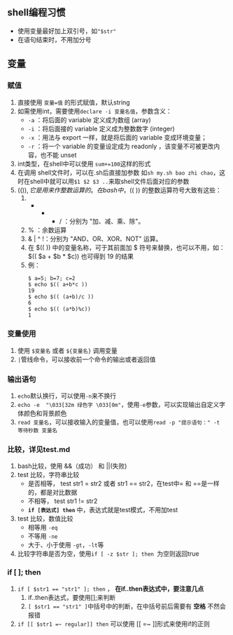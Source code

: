 ## shell编程习惯
- 使用变量最好加上双引号，如`"$str"`
- 在语句结束时，不用加分号


## 变量

### 赋值
1. 直接使用 `变量=值` 的形式赋值，默认string
2. 如需使用int，需要使用`declare -i 变量名值`，参数含义：
	- `-a` ：将后面的 variable 定义成为数组 (array)
	- `-i` ：将后面接的 variable 定义成为整数数字 (integer)
	- `-x` ：用法与 export 一样，就是将后面的 variable 变成环境变量；
	- `-r` ：将一个 variable 的变量设定成为 readonly ，该变量不可被更改内容，也不能 unset
3. int类型，在shell中可以使用 `sum+=100`这样的形式
4. 在调用 shell文件时，可以在.sh后直接加参数 如`sh my.sh bao zhi chao`，这时在shell中就可以用`$1 $2 $3 ..`来取shell文件后面对应的参数
5.  $(( )),它是用来作整数运算的。在 bash 中，$(( )) 的整数运算符号大致有这些：
	1. + - * / ：分别为 "加、减、乘、除"。
	2. % ：余数运算
	3. & | ^ !：分别为 "AND、OR、XOR、NOT" 运算。
	4. 在 $(( )) 中的变量名称，可于其前面加 $ 符号来替换，也可以不用，如：$(( $a + $b * $c)) 也可得到 19 的结果
	5. 例：
		```shell
		$ a=5; b=7; c=2
		$ echo $(( a+b*c ))
		19
		$ echo $(( (a+b)/c ))
		6
		$ echo $(( (a*b)%c))
		1
		```

### 变量使用
1. 使用 `$变量名` 或者 `${变量名}` 调用变量
2. `|`管线命令，可以接收前一个命令的输出或者返回值

### 输出语句
1. `echo`默认换行，可以使用`-n`来不换行
2. `echo -e  "\033[32m 绿色字 \033[0m"`，使用`-e`参数，可以实现输出自定义字体颜色和背景颜色
2. `read 变量名`，可以接收输入的变量值，也可以使用`read -p "提示语句：" -t 等待秒数 变量名`

### 比较，详见test.md
1. bash比较，使用 &&（成功） 和 ||(失败)
2. test 比较，字符串比较
	- 是否相等， test str1 = str2 或者 str1 == str2，在test中= 和 ==是一样的，都是对比数据
	- 不相等， test str1 != str2
	- **`if [表达式] then`** 中，表达式就是test模式，不用加test
3. test 比较，数值比较
	- 相等用 `-eq`
	- 不等用 `-ne`
	- 大于、小于使用 `-gt`，`-lt`等
4. 比较字符串是否为空，使用`if [ -z $str ]; then `为空则返回true

### if [ ]; then
1. `if [ $str1 == "str1" ]; then` ， **在if..then表达式中，要注意几点**
	1. if..then表达式，要使用[];来判断
	2. `[ $str1 == "str1" ]`中括号中的判断，在中括号前后需要有 **空格** 不然会报错
2. `if [[ $str1 =~ regular]] then` 可以使用 [[ =~ ]]形式来使用if的正则
